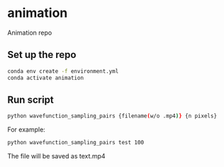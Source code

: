 # animation
Animation repo


## Set up the repo
```bash
conda env create -f environment.yml
conda activate animation
```

## Run script
```bash
python wavefunction_sampling_pairs {filename(w/o .mp4)} {n pixels}
```


For example:
```bash
python wavefunction_sampling_pairs test 100
```

The file will be saved as text.mp4